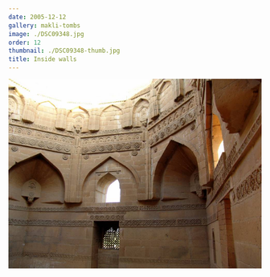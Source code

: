 ```yaml
---
date: 2005-12-12
gallery: makli-tombs
image: ./DSC09348.jpg
order: 12
thumbnail: ./DSC09348-thumb.jpg
title: Inside walls
---
```


![Inside walls](./DSC09348.jpg)